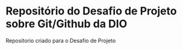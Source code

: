 # Repositório do Desafio de Projeto sobre Git/Github da DIO
Repositorio criado para o Desafio de Projeto 
